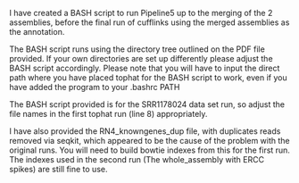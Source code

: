 I have created a BASH script to run Pipeline5 up to the merging of the 2 assemblies, before the final run of cufflinks using the merged assemblies as the annotation. 

The BASH script runs using the directory tree outlined on the PDF file provided. If your own directories are set up differently please adjust the BASH script accordingly. Please note that you will have to input the direct path where you have placed tophat for the BASH script to work, even if you have added the program to your .bashrc PATH

The BASH script provided is for the SRR1178024 data set run, so adjust the file names in the first tophat run (line 8) appropriately. 

I have also provided the RN4_knowngenes_dup file, with duplicates reads removed via seqkit, which appeared to be the cause of the problem with the original runs. You will need to build bowtie indexes from this for the first run. The indexes used in the second run (The whole_assembly with ERCC spikes) are still fine to use. 
